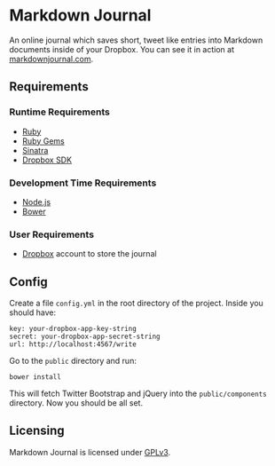Markdown Journal
================

An online journal which saves short, tweet like entries into Markdown documents inside of your Dropbox. You can see it in action at [markdownjournal.com][mj].

Requirements
------------

### Runtime Requirements

* [Ruby][rb]
* [Ruby Gems][gm]
* [Sinatra][sn]
* [Dropbox SDK][db]

### Development Time Requirements

* [Node.js][no]
* [Bower][bo]

### User Requirements

* [Dropbox][dx] account to store the journal

Config
------

Create a file `config.yml` in the root directory of the project. Inside you should have:

    key: your-dropbox-app-key-string
    secret: your-dropbox-app-secret-string
    url: http://localhost:4567/write

Go to the `public` directory and run:

    bower install

This will fetch Twitter Bootstrap and jQuery into the `public/components` directory. Now you should be all set.

Licensing
---

Markdown Journal is licensed under [GPLv3][gp].

[mj]: http://markdownjournal.com
[rb]: http://rubylang.org
[gm]: http://rubygems.org/
[sn]: http://www.sinatrarb.com/
[dx]: http://www.dropbox.com
[db]: https://www.dropbox.com/developers/core/setup#ruby
[no]: http://nodejs.org/
[bo]: http://twitter.github.com/bower/
[gp]: http://www.gnu.org/licenses/gpl-3.0-standalone.html
